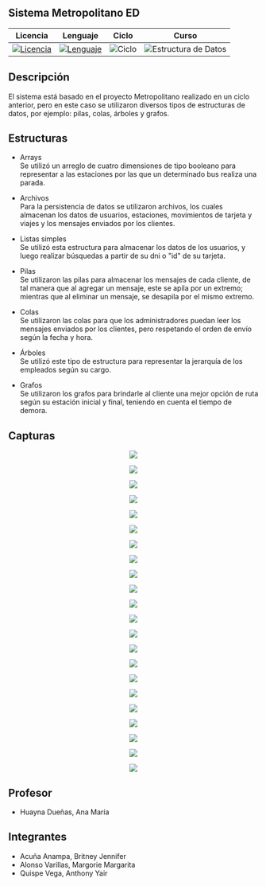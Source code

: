 ## **Sistema Metropolitano ED**

<div align="center">

|Licencia|Lenguaje|Ciclo|Curso|
|:--:|:--:|:--:|:--:|
|[![Licencia](https://img.shields.io/badge/License-MIT-red.svg)](https://opensource.org/licenses/MIT)|[![Lenguaje](https://img.shields.io/badge/Language-java-blue.svg)](https://dev.java/learn/getting-started-with-java/)|![Ciclo](https://img.shields.io/badge/V-2020-green.svg)|![Estructura de Datos](https://img.shields.io/badge/Estructura_de_Datos-yellow.svg)

</div>

## Descripción

El sistema está basado en el proyecto Metropolitano realizado en un ciclo anterior, pero en este caso se utilizaron diversos tipos de estructuras de datos, por ejemplo: pilas, colas, árboles y grafos.  


## Estructuras

* Arrays\
Se utilizó un arreglo de cuatro dimensiones de tipo booleano para representar a las estaciones por las que un determinado bus realiza una parada.

* Archivos\
Para la persistencia de datos se utilizaron archivos, los cuales almacenan los datos de usuarios, estaciones, movimientos de tarjeta y viajes y los mensajes enviados por los clientes.

* Listas simples\
Se utilizó esta estructura para almacenar los datos de los usuarios, y luego realizar búsquedas a partir de su dni o "id" de su tarjeta.

* Pilas\
Se utilizaron las pilas para almacenar los mensajes de cada cliente, de tal manera que al agregar un mensaje, este se apila por un extremo; mientras que al eliminar un mensaje, se desapila por el mismo extremo.

* Colas\
Se utilizaron las colas para que los administradores puedan leer los mensajes enviados por los clientes, pero respetando el orden de envío según la fecha y hora.

* Árboles\
Se utilizó este tipo de estructura para representar la jerarquía de los empleados según su cargo.

* Grafos\
Se utilizaron los grafos para brindarle al cliente una mejor opción de ruta según su estación inicial y final, teniendo en cuenta el tiempo de demora.


## Capturas

<p align="center">
  <img src="https://github.com/anthonyquispev/ProyectoMetropolitano_ED/blob/master/capturas/MenuPrincipal.PNG">
</p>
<p align="center">
  <img src="https://github.com/anthonyquispev/ProyectoMetropolitano_ED/blob/master/capturas/Cliente_Viajes.PNG">
</p>
<p align="center">
  <img src="https://github.com/anthonyquispev/ProyectoMetropolitano_ED/blob/master/capturas/Cliente_BusesDisponibles.PNG">
</p>
<p align="center">
  <img src="https://github.com/anthonyquispev/ProyectoMetropolitano_ED/blob/master/capturas/Cliente_RecargarTarjeta.PNG">
</p>
<p align="center">
  <img src="https://github.com/anthonyquispev/ProyectoMetropolitano_ED/blob/master/capturas/Cliente_HorarioBuses.PNG">
</p>
<p align="center">
  <img src="https://github.com/anthonyquispev/ProyectoMetropolitano_ED/blob/master/capturas/Cliente_EnviarMensaje.PNG">
</p>
<p align="center">
  <img src="https://github.com/anthonyquispev/ProyectoMetropolitano_ED/blob/master/capturas/Cliente_MensajesEnviados.PNG">
</p>
<p align="center">
  <img src="https://github.com/anthonyquispev/ProyectoMetropolitano_ED/blob/master/capturas/Cliente_MensajesRecibidos.PNG">
</p>
<p align="center">
  <img src="https://github.com/anthonyquispev/ProyectoMetropolitano_ED/blob/master/capturas/Empleados_RegistroCliente.PNG">
</p>
<p align="center">
  <img src="https://github.com/anthonyquispev/ProyectoMetropolitano_ED/blob/master/capturas/Empleados_RegistroEmpleado.PNG">
</p>
<p align="center">
  <img src="https://github.com/anthonyquispev/ProyectoMetropolitano_ED/blob/master/capturas/Empleados_EditarCliente.PNG">
</p>
<p align="center">
  <img src="https://github.com/anthonyquispev/ProyectoMetropolitano_ED/blob/master/capturas/Empleados_EmitirTarjeta.PNG">
</p>
<p align="center">
  <img src="https://github.com/anthonyquispev/ProyectoMetropolitano_ED/blob/master/capturas/Empleados_RecargarTarjeta.PNG">
</p>
<p align="center">
  <img src="https://github.com/anthonyquispev/ProyectoMetropolitano_ED/blob/master/capturas/Empleados_MostrarMovimientos.PNG">
</p>
<p align="center">
  <img src="https://github.com/anthonyquispev/ProyectoMetropolitano_ED/blob/master/capturas/Empleados_IniciarViaje.PNG">
</p>
<p align="center">
  <img src="https://github.com/anthonyquispev/ProyectoMetropolitano_ED/blob/master/capturas/Empleados_FinalizarViaje.PNG">
</p>
<p align="center">
  <img src="https://github.com/anthonyquispev/ProyectoMetropolitano_ED/blob/master/capturas/Empleados_MostrarViajes.PNG">
</p>
<p align="center">
  <img src="https://github.com/anthonyquispev/ProyectoMetropolitano_ED/blob/master/capturas/Empleados_ResponderColaMensajes_2.PNG">
</p>
<p align="center">
  <img src="https://github.com/anthonyquispev/ProyectoMetropolitano_ED/blob/master/capturas/Empleados_Árbol.PNG">
</p>
<p align="center">
  <img src="https://github.com/anthonyquispev/ProyectoMetropolitano_ED/blob/master/capturas/Empleados_MostrarViajes.PNG">
</p>
<p align="center">
  <img src="https://github.com/anthonyquispev/ProyectoMetropolitano_ED/blob/master/capturas/Empleados_Rutas1.PNG">
</p>
<p align="center">
  <img src="https://github.com/anthonyquispev/ProyectoMetropolitano_ED/blob/master/capturas/Empleados_Rutas2.PNG">
</p>


## Profesor

* Huayna Dueñas, Ana María


## Integrantes

* Acuña Anampa, Britney Jennifer
* Alonso Varillas, Margorie Margarita
* Quispe Vega, Anthony Yair
